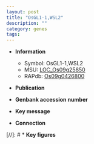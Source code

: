```yaml
---
layout: post
title: "OsGL1-1,WSL2"
description: ""
category: genes
tags: 
---
```


* **Information**  
    + Symbol: OsGL1-1,WSL2  
    + MSU: [LOC_Os09g25850](http://rice.uga.edu/cgi-bin/ORF_infopage.cgi?orf=LOC_Os09g25850)  
    + RAPdb: [Os09g0426800](http://rapdb.dna.affrc.go.jp/viewer/gbrowse_details/irgsp1?name=Os09g0426800)  

* **Publication**  

* **Genbank accession number**  

* **Key message**  

* **Connection**  

[//]: # * **Key figures**  


